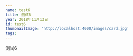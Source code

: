 ```yaml
---
name: test6
title: 测试6
year: 2018年11月13日
id: test6
thumbnailImage: 'http://localhost:4000/images/card.jpg'
tags:
---
```

测试6
